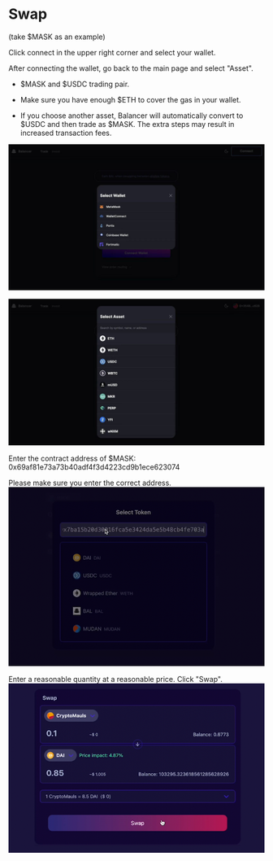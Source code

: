# Swap
(take $MASK as an example)


Click connect in the upper right corner and select your wallet.


After connecting the wallet, go back to the main page and select "Asset".

* $MASK and $USDC trading pair.

* Make sure you have enough $ETH to cover the gas in your wallet.

* If you choose another asset, Balancer will automatically convert to $USDC and then trade as $MASK. The extra steps may result in increased transaction fees.
 

![](../asset/25.jpeg)

![](../asset/26.jpeg)






Enter the contract address of $MASK: 0x69af81e73a73b40adf4f3d4223cd9b1ece623074

Please make sure you enter the correct address.
![](../asset/27.png)


Enter a reasonable quantity at a reasonable price. Click "Swap".
![](../asset/28.png)
 

